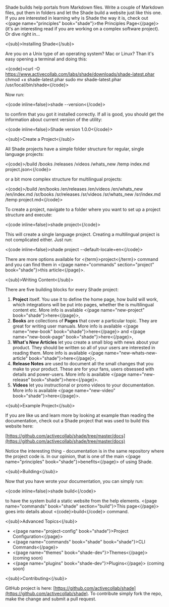 Shade builds help portals from Markdown files. Write a couple of Markdown files, put them in folders and let the Shade build a website just like this one. If you are interested in learning why is Shade the way it is, check out <{page name="principles" book="shade"}>the Principles Page<{/page}> (it's an interesting read if you are working on a complex software project). Or dive right in…

<{sub}>Installing Shade<{/sub}>

Are you on a Unix type of an operating system? Mac or Linux? Than it's easy opening a terminal and doing this:

<{code}>curl -O https://www.activecollab.com/labs/shade/downloads/shade-latest.phar
chmod +x shade-latest.phar
sudo mv shade-latest.phar /usr/local/bin/shade<{/code}>

Now run:

<{code inline=false}>shade --version<{/code}>

to confirm that you got it installed correctly. If all is good, you should get the information about current version of the utility:

<{code inline=false}>Shade version 1.0.0<{/code}>

<{sub}>Create a Project<{/sub}>

All Shade projects have a simple folder structure for regular, single language projects:

<{code}>/build
/books
/releases
/videos
/whats_new
/temp
index.md
project.json<{/code}>

or a bit more complex structure for multilingual projects:

<{code}>/build
/en/books
/en/releases
/en/videos
/en/whats_new
/en/index.md
/sr/books
/sr/releases
/sr/videos
/sr/whats_new
/sr/index.md
/temp
project.md<{/code}>

To create a project, navigate to a folder where you want to set up a project structure and execute:

<{code inline=false}>shade project<{/code}>

This will create a single language project. Creating a multilingual project is not complicated either. Just run:

<{code inline=false}>shade project --default-locale=en<{/code}>

There are more options available for <{term}>project<{/term}> command and you can find them in <{page name="commands" section="project" book="shade"}>this article<{/page}>.

<{sub}>Writing Content<{/sub}>

There are five building blocks for every Shade project:

1. **Project** itself. You use it to define the home page, how build will work, which integrations will be put into pages, whether the is multilingual content etc. More info is available <{page name="new-project" book="shade"}>here<{/page}>,
2. **Books** are collections of **Pages** that cover a particular topic. They are great for writing user manuals. More info is available <{page name="new-book" book="shade"}>here<{/page}> and <{page name="new-book-page" book="shade"}>here<{/page}>,
3. **What's New Articles** let you create a small blog with news about your product. They should be written so all of your users are interested in reading them. More info is available <{page name="new-whats-new-article" book="shade"}>here<{/page}>,
4. **Release Notes** are used to document all the small changes that you make to your product. These are for your fans, users obsessed with details and power-users. More info is available <{page name="new-release" book="shade"}>here<{/page}>.
5. **Videos** let you instructional or promo videos to your documentation. More info is available <{page name="new-video" book="shade"}>here<{/page}>.

<{sub}>Example Project<{/sub}>

If you are like us and learn more by looking at example than reading the documentation, check out a Shade project that was used to build this website here:

[https://github.com/activecollab/shade/tree/master/docs](https://github.com/activecollab/shade/tree/master/docs)

Notice the interesting thing - documentation is in the same repository where the project code is. In our opinion, that is one of the main <{page name="principles" book="shade"}>benefits<{/page}> of using Shade.

<{sub}>Building<{/sub}>

Now that you have wrote your documentation, you can simply run:

<{code inline=false}>shade build<{/code}>

to have the system build a static website from the help elements. <{page name="commands" book="shade" section="build"}>This page<{/page}> goes into details about <{code}>build<{/code}> command.

<{sub}>Advanced Topics<{/sub}>

* <{page name="project-config" book="shade"}>Project Configuration<{/page}>
* <{page name="commands" book="shade" book="shade"}>CLI Commands<{/page}>
* <{page name="themes" book="shade-dev"}>Themes<{/page}> (coming soon)
* <{page name="plugins" book="shade-dev"}>Plugins<{/page}> (coming soon)

<{sub}>Contributing<{/sub}>

GitHub project is here: [https://github.com/activecollab/shade](https://github.com/activecollab/shade). To contribute simply fork the repo, make the change and submit a pull request.